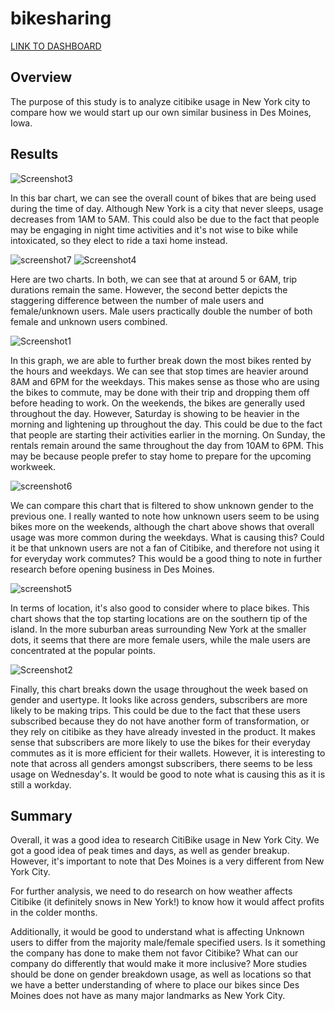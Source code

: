 # bikesharing

[LINK TO DASHBOARD](https://public.tableau.com/views/Module14_Challenge_16570730525180/Story1?:language=en-US&publish=yes&:display_count=n&:origin=viz_share_link)

## Overview
The purpose of this study is to analyze citibike usage in New York city to compare how we would start up our own similar business in Des Moines, Iowa. 

## Results

![Screenshot3](https://user-images.githubusercontent.com/100896787/177706796-e194bae0-8bd1-41cd-82f9-874e7376f563.PNG)

In this bar chart, we can see the overall count of bikes that are being used during the time of day. Although New York is a city that never sleeps, usage decreases from 1AM to 5AM. This could also be due to the fact that people may be engaging in night time activities and it's not wise to bike while intoxicated, so they elect to ride a taxi home instead. 

![screenshot7](https://user-images.githubusercontent.com/100896787/177709241-69249b49-b443-446b-8464-335703e78216.PNG)
![Screenshot4](https://user-images.githubusercontent.com/100896787/177708165-99bff0da-de43-44f7-890e-708c6ffe54ce.PNG)

Here are two charts. In both, we can see that at around 5 or 6AM, trip durations remain the same. However, the second better depicts the staggering difference between the number of male users and female/unknown users. Male users practically double the number of both female and unknown users combined. 

![Screenshot1](https://user-images.githubusercontent.com/100896787/177707045-a54b3f01-9eee-4cb7-b0f0-cc33d26658d6.PNG)

In this graph, we are able to further break down the most bikes rented by the hours and weekdays. We can see that stop times are heavier around 8AM and 6PM for the weekdays. This makes sense as those who are using the bikes to commute, may be done with their trip and dropping them off before heading to work. On the weekends, the bikes are generally used throughout the day. However, Saturday is showing to be heavier in the morning and lightening up throughout the day. This could be due to the fact that people are starting their activities earlier in the morning. On Sunday, the rentals remain around the same throughout the day from 10AM to 6PM. This may be because people prefer to stay home to prepare for the upcoming workweek. 

![screenshot6](https://user-images.githubusercontent.com/100896787/177708473-d7fae626-df41-4d16-8305-6aeb0d5b89d9.PNG)

We can compare this chart that is filtered to show unknown gender to the previous one. I really wanted to note how unknown users seem to be using bikes more on the weekends, although the chart above shows that overall usage was more common during the weekdays. What is causing this? Could it be that unknown users are not a fan of Citibike, and therefore not using it for everyday work commutes? This would be a good thing to note in further research before opening business in Des Moines. 

![screenshot5](https://user-images.githubusercontent.com/100896787/177709630-08ac63b9-723f-49f5-8e5a-5ab3a93fddd0.PNG)

In terms of location, it's also good to consider where to place bikes. This chart shows that the top starting locations are on the southern tip of the island. In the more suburban areas surrounding New York at the smaller dots, it seems that there are more female users, while the male users are concentrated at the popular points. 

![Screenshot2](https://user-images.githubusercontent.com/100896787/177707226-76ffb164-baa6-47d9-bb66-7cb72aec70fe.PNG)

Finally, this chart breaks down the usage throughout the week based on gender and usertype. It looks like across genders, subscribers are more likely to be making trips. This could be due to the fact that these users subscribed because they do not have another form of transformation, or they rely on citibike as they have already invested in the product. It makes sense that subscribers are more likely to use the bikes for their everyday commutes as it is more efficient for their wallets. However, it is interesting to note that across all genders amongst subscribers, there seems to be less usage on Wednesday's. It would be good to note what is causing this as it is still a workday.

## Summary

Overall, it was a good idea to research CitiBike usage in New York City. We got a good idea of peak times and days, as well as gender breakup. However, it's important to note that Des Moines is a very different from New York City. 

For further analysis, we need to do research on how weather affects Citibike (it definitely snows in New York!) to know how it would affect profits in the colder months. 

Additionally, it would be good to understand what is affecting Unknown users to differ from the majority male/female specified users. Is it something the company has done to make them not favor Citibike? What can our company do differently that would make it more inclusive? More studies should be done on gender breakdown usage, as well as locations so that we have a better understanding of where to place our bikes since Des Moines does not have as many major landmarks as New York City. 
